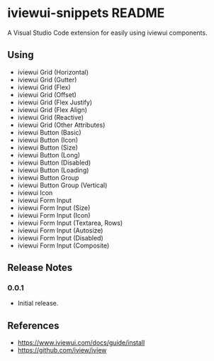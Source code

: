 # iviewui-snippets README

A Visual Studio Code extension for easily using iviewui components.

## Using

* iviewui Grid (Horizontal)
* iviewui Grid (Gutter)
* iviewui Grid (Flex)
* iviewui Grid (Offset)
* iviewui Grid (Flex Justify)
* iviewui Grid (Flex Align)
* iviewui Grid (Reactive)
* iviewui Grid (Other Attributes)
* iviewui Button (Basic)
* iviewui Button (Icon)
* iviewui Button (Size)
* iviewui Button (Long)
* iviewui Button (Disabled)
* iviewui Button (Loading)
* iviewui Button Group
* iviewui Button Group (Vertical)
* iviewui Icon
* iviewui Form Input
* iviewui Form Input (Size)
* iviewui Form Input (Icon)
* iviewui Form Input (Textarea, Rows)
* iviewui Form Input (Autosize)
* iviewui Form Input (Disabled)
* iviewui Form Input (Composite)

## Release Notes

### 0.0.1

* Initial release.

## References

* https://www.iviewui.com/docs/guide/install
* https://github.com/iview/iview
